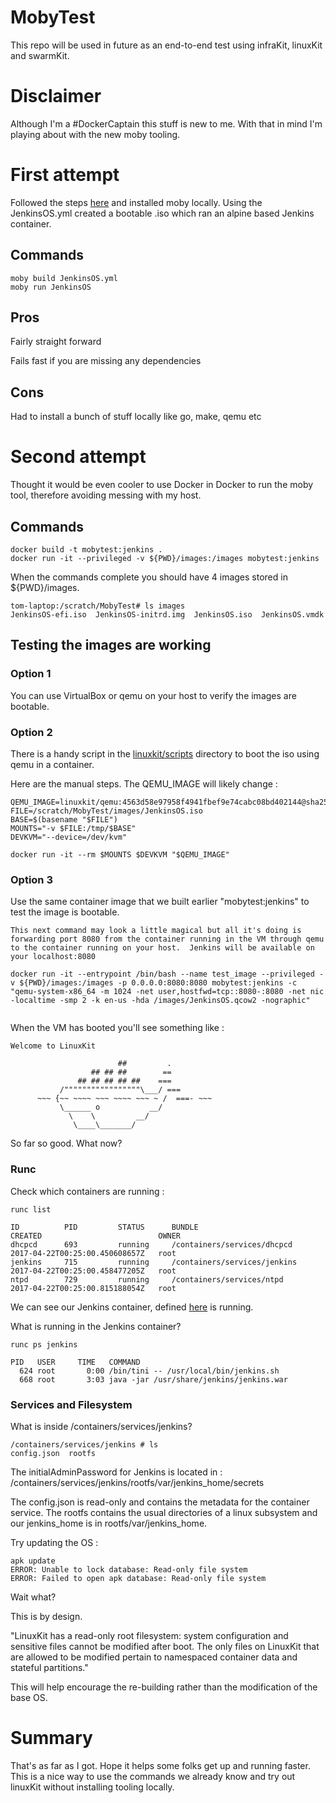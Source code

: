 # MobyTest

This repo will be used in future as an end-to-end test using infraKit, linuxKit and swarmKit.

# Disclaimer 

Although I'm a #DockerCaptain this stuff is new to me. With that in mind I'm playing about with the new moby tooling. 

# First attempt

Followed the steps [here](https://github.com/linuxkit/linuxkit) and installed moby locally.  Using the JenkinsOS.yml created a bootable .iso which ran an alpine based Jenkins container.

## Commands
```
moby build JenkinsOS.yml
moby run JenkinsOS

```

## Pros

Fairly straight forward

Fails fast if you are missing any dependencies

## Cons

Had to install a bunch of stuff locally like go, make, qemu etc

# Second attempt

Thought it would be even cooler to use Docker in Docker to run the moby tool, therefore avoiding messing with my host.

## Commands

```
docker build -t mobytest:jenkins .
docker run -it --privileged -v ${PWD}/images:/images mobytest:jenkins
```
 
When the commands complete you should have 4 images stored in ${PWD}/images.  
```
tom-laptop:/scratch/MobyTest# ls images
JenkinsOS-efi.iso  JenkinsOS-initrd.img  JenkinsOS.iso  JenkinsOS.vmdk
```

## Testing the images are working

### Option 1

You can use VirtualBox or qemu on your host to verify the images are bootable.

### Option 2

There is a handy script in the [linuxkit/scripts](https://github.com/linuxkit/linuxkit/tree/master/scripts) directory to boot the iso using qemu in a container.

Here are the manual steps. The QEMU_IMAGE will likely change :
```
QEMU_IMAGE=linuxkit/qemu:4563d58e97958f4941fbef9e74cabc08bd402144@sha256:b2db0b13ba1cbb6b48218f088fe0a4d860e1db2c4c6381b5416536f48a612230
FILE=/scratch/MobyTest/images/JenkinsOS.iso
BASE=$(basename "$FILE")
MOUNTS="-v $FILE:/tmp/$BASE"
DEVKVM="--device=/dev/kvm"

docker run -it --rm $MOUNTS $DEVKVM "$QEMU_IMAGE"

```

### Option 3

Use the same container image that we built earlier "mobytest:jenkins" to test the image is bootable.

```
This next command may look a little magical but all it's doing is forwarding port 8080 from the container running in the VM through qemu to the container running on your host.  Jenkins will be available on your localhost:8080

docker run -it --entrypoint /bin/bash --name test_image --privileged -v ${PWD}/images:/images -p 0.0.0.0:8080:8080 mobytest:jenkins -c "qemu-system-x86_64 -m 1024 -net user,hostfwd=tcp::8080-:8080 -net nic -localtime -smp 2 -k en-us -hda /images/JenkinsOS.qcow2 -nographic"


```

When the VM has booted you'll see something like : 
```
Welcome to LinuxKit

                        ##         .
                  ## ## ##        ==
               ## ## ## ## ##    ===
           /"""""""""""""""""\___/ ===
      ~~~ {~~ ~~~~ ~~~ ~~~~ ~~~ ~ /  ===- ~~~
           \______ o           __/
             \    \         __/
              \____\_______/

```

So far so good. What now?

### Runc

Check which containers are running :
```
runc list

ID          PID         STATUS      BUNDLE                         CREATED                          OWNER
dhcpcd      693         running     /containers/services/dhcpcd    2017-04-22T00:25:00.450608657Z   root
jenkins     715         running     /containers/services/jenkins   2017-04-22T00:25:00.458477205Z   root
ntpd        729         running     /containers/services/ntpd      2017-04-22T00:25:00.815188054Z   root
```

We can see our Jenkins container, defined [here](JenkinsOS.yml) is running.

What is running in the Jenkins container?
```
runc ps jenkins

PID   USER     TIME   COMMAND
  624 root       0:00 /bin/tini -- /usr/local/bin/jenkins.sh
  668 root       3:03 java -jar /usr/share/jenkins/jenkins.war
```

### Services and Filesystem

What is inside /containers/services/jenkins?
```
/containers/services/jenkins # ls
config.json  rootfs

```

The initialAdminPassword for Jenkins is located in : /containers/services/jenkins/rootfs/var/jenkins_home/secrets

The config.json is read-only and contains the metadata for the container service.
The rootfs contains the usual directories of a linux subsystem and our jenkins_home is in rootfs/var/jenkins_home.

Try updating the OS :

```
apk update
ERROR: Unable to lock database: Read-only file system
ERROR: Failed to open apk database: Read-only file system
```

Wait what?

This is by design.  

"LinuxKit has a read-only root filesystem: system configuration and sensitive files cannot be modified after boot. The only files on LinuxKit that are allowed to be modified pertain to namespaced container data and stateful partitions."

This will help encourage the re-building rather than the modification of the base OS. 
 
# Summary

That's as far as I got. Hope it helps some folks get up and running faster. This is a nice way to use the commands we already know and try out linuxKit without installing tooling locally.

